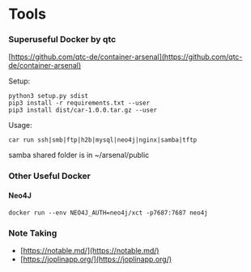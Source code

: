 # Tools

### Superuseful Docker by qtc

[https://github.com/qtc-de/container-arsenal](https://github.com/qtc-de/container-arsenal)

Setup:

```text
python3 setup.py sdist
pip3 install -r requirements.txt --user
pip3 install dist/car-1.0.0.tar.gz --user
```

Usage:

```text
car run ssh|smb|ftp|h2b|mysql|neo4j|nginx|samba|tftp
```

samba shared folder is in ~/arsenal/public

### Other Useful Docker

#### Neo4J

```text
docker run --env NEO4J_AUTH=neo4j/xct -p7687:7687 neo4j
```

### Note Taking

* [https://notable.md/](https://notable.md/)
* [https://joplinapp.org/](https://joplinapp.org/)

